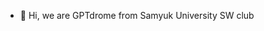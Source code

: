 - 👋 Hi, we are GPTdrome from Samyuk University SW club

<!---
GPTdrome/GPTdrome is a ✨ special ✨ repository because its `README.md` (this file) appears on your GitHub profile.
You can click the Preview link to take a look at your changes.
--->
